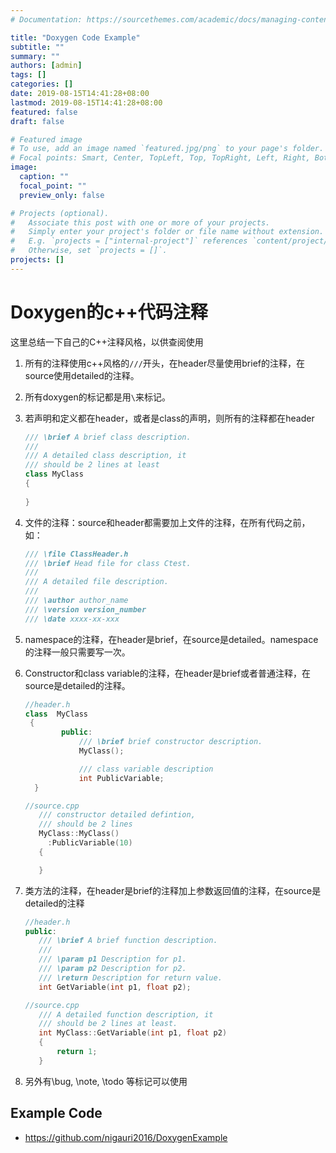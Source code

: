 ```yaml
---
# Documentation: https://sourcethemes.com/academic/docs/managing-content/

title: "Doxygen Code Example"
subtitle: ""
summary: ""
authors: [admin]
tags: []
categories: []
date: 2019-08-15T14:41:28+08:00
lastmod: 2019-08-15T14:41:28+08:00
featured: false
draft: false

# Featured image
# To use, add an image named `featured.jpg/png` to your page's folder.
# Focal points: Smart, Center, TopLeft, Top, TopRight, Left, Right, BottomLeft, Bottom, BottomRight.
image:
  caption: ""
  focal_point: ""
  preview_only: false

# Projects (optional).
#   Associate this post with one or more of your projects.
#   Simply enter your project's folder or file name without extension.
#   E.g. `projects = ["internal-project"]` references `content/project/deep-learning/index.md`.
#   Otherwise, set `projects = []`.
projects: []
---
```


# Doxygen的c++代码注释

这里总结一下自己的C++注释风格，以供查阅使用

1. 所有的注释使用c++风格的`///`开头，在header尽量使用brief的注释，在source使用detailed的注释。

2. 所有doxygen的标记都是用`\`来标记。

3. 若声明和定义都在header，或者是class的声明，则所有的注释都在header

   ```c++
   /// \brief A brief class description. 
   /// 
   /// A detailed class description, it
   /// should be 2 lines at least
   class MyClass
   {
       
   }
   ```

4. 文件的注释：source和header都需要加上文件的注释，在所有代码之前，如：

   ```c++
   /// \file ClassHeader.h
   /// \brief Head file for class Ctest.
   /// 
   /// A detailed file description.
   ///
   /// \author author_name
   /// \version version_number
   /// \date xxxx-xx-xxx
   ```

5. namespace的注释，在header是brief，在source是detailed。namespace的注释一般只需要写一次。

6. Constructor和class variable的注释，在header是brief或者普通注释，在source是detailed的注释。

   ```c++
   //header.h 
   class  MyClass
    {
           public:
               /// \brief brief constructor description. 
               MyClass();
   
               /// class variable description
               int PublicVariable; 
     }
   
   //source.cpp   
      /// constructor detailed defintion, 
      /// should be 2 lines
      MyClass::MyClass()
        :PublicVariable(10)
      {
   
      }
   ```

7. 类方法的注释，在header是brief的注释加上参数返回值的注释，在source是detailed的注释

   ```c++
   //header.h
   public:
      /// \brief A brief function description. 
      ///
      /// \param p1 Description for p1.
      /// \param p2 Description for p2.
      /// \return Description for return value.
      int GetVariable(int p1, float p2);
   
   //source.cpp
      /// A detailed function description, it
      /// should be 2 lines at least.
      int MyClass::GetVariable(int p1, float p2)
      {
          return 1;
      }
   ```

8. 另外有\bug, \note, \todo 等标记可以使用

## Example Code

- https://github.com/nigauri2016/DoxygenExample
